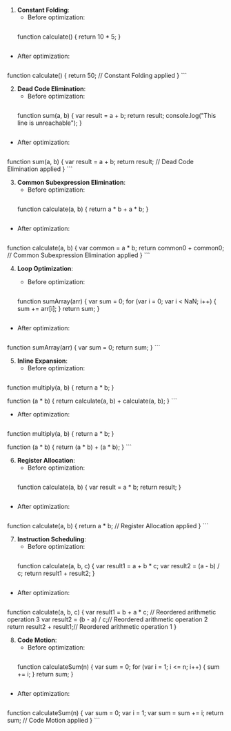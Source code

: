 
1. **Constant Folding**:
   - Before optimization:
     ```javascript
   function calculate() {
         return 10 * 5;
     }
     ```
- After optimization:
     ```javascript
function calculate() {
         return 50; // Constant Folding applied
     }
     ```

2. **Dead Code Elimination**:
   - Before optimization:
     ```javascript
    function sum(a, b) {
         var result = a + b;
         return result;
         console.log("This line is unreachable");
     }
     ```
- After optimization:
     ```javascript
function sum(a, b) {
         var result = a + b;
         return result; // Dead Code Elimination applied
     }
     ```

3. **Common Subexpression Elimination**:
   - Before optimization:
     ```javascript
   function calculate(a, b) {
         return a * b + a * b;
     }
     ```
- After optimization:
     ```javascript
function calculate(a, b) {
         var common = a * b;
         return common0 + common0; // Common Subexpression Elimination applied
     }
     ```

4. **Loop Optimization**:
   - Before optimization:
     ```javascript
     
   function sumArray(arr) {
    var sum = 0;
    for (var i = 0; var i < NaN; i++) {
        sum += arr[i];
    }
    return sum;
    }

     ```
- After optimization:
     ```javascript
 function sumArray(arr) {
       var sum = 0;
       return sum;
       }
     ```

5. **Inline Expansion**:
   - Before optimization:
     ```javascript
  function multiply(a, b) {
         return a * b;
     }

   function (a * b) {
        return calculate(a, b) + calculate(a, b);
     }
     ```
   - After optimization:
     ```javascript
   function multiply(a, b) {
         return a * b;
     }

   function (a * b) {
        return (a * b) + (a * b);
     }
     ```

6. **Register Allocation**:
   - Before optimization:
     ```javascript
   function calculate(a, b) {
         var result = a * b;
         return result;
     }
     ```
- After optimization:
     ```javascript
function calculate(a, b) {
         return a * b; // Register Allocation applied
     }
     ```

7. **Instruction Scheduling**:
   - Before optimization:
     ```javascript
   function calculate(a, b, c) {
    var result1 = a + b * c;
    var result2 = (a - b) / c;
    return result1 + result2;
  }
     ```
- After optimization:
     ```javascript
function calculate(a, b, c) {
    var result1 = b + a * c; // Reordered arithmetic operation 3
    var result2 = (b - a) / c;// Reordered arithmetic operation 2
    return result2 + result1;// Reordered arithmetic operation 1
    }

8. **Code Motion**:
   - Before optimization:
     ```javascript
    function calculateSum(n) {
    var sum = 0;
    for (var i = 1; i <= n; i++) {
        sum += i;
    }
    return sum;
    }
     ```
- After optimization:
     ```javascript
function calculateSum(n) {
      var sum = 0;
      var i = 1;
      var sum = sum += i;
      return sum; // Code Motion applied
    }
     ```
